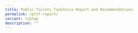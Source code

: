 ```yaml
---
title: Public Toilets Taskforce Report and Recommendations
permalink: /pttf-report/
variant: tiptap
description: ""
---
```

<p></p>